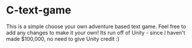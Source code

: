 # C-text-game
This is a simple choose your own adventure based text game. Feel free to add any changes to make it your own! Its run off of Unity - since I haven't made $100,000, no need to give Unity credit :)
